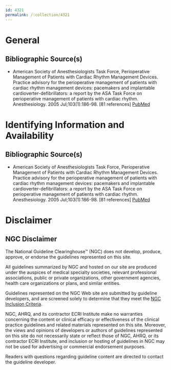 ```yaml
---
id: 4321
permalink: /:collection/4321
---
```


# General

## Bibliographic Source(s)

- American Society of Anesthesiologists Task Force, Perioperative Management of Patients with Cardiac Rhythm Management Devices. Practice advisory for the perioperative management of patients with cardiac rhythm management devices: pacemakers and implantable cardioverter-defibrillators: a report by the ASA Task Force on perioperative management of patients with cardiac rhythm. Anesthesiology. 2005 Jul;103(1):186-98. [81 references] [ PubMed ](http://www.ncbi.nlm.nih.gov/entrez/query.fcgi?cmd=Retrieve&db=pubmed&dopt=Abstract&list_uids=15983472)

# Identifying Information and Availability

## Bibliographic Source(s)

- American Society of Anesthesiologists Task Force, Perioperative Management of Patients with Cardiac Rhythm Management Devices. Practice advisory for the perioperative management of patients with cardiac rhythm management devices: pacemakers and implantable cardioverter-defibrillators: a report by the ASA Task Force on perioperative management of patients with cardiac rhythm. Anesthesiology. 2005 Jul;103(1):186-98. [81 references] [ PubMed ](http://www.ncbi.nlm.nih.gov/entrez/query.fcgi?cmd=Retrieve&db=pubmed&dopt=Abstract&list_uids=15983472)

# Disclaimer

## NGC Disclaimer

The National Guideline Clearinghouse™ (NGC) does not develop, produce, approve, or endorse the guidelines represented on this site.

All guidelines summarized by NGC and hosted on our site are produced under the auspices of medical specialty societies, relevant professional associations, public or private organizations, other government agencies, health care organizations or plans, and similar entities.

Guidelines represented on the NGC Web site are submitted by guideline developers, and are screened solely to determine that they meet the [NGC Inclusion Criteria](/help-and-about/summaries/inclusion-criteria).

NGC, AHRQ, and its contractor ECRI Institute make no warranties concerning the content or clinical efficacy or effectiveness of the clinical practice guidelines and related materials represented on this site. Moreover, the views and opinions of developers or authors of guidelines represented on this site do not necessarily state or reflect those of NGC, AHRQ, or its contractor ECRI Institute, and inclusion or hosting of guidelines in NGC may not be used for advertising or commercial endorsement purposes.

Readers with questions regarding guideline content are directed to contact the guideline developer.

